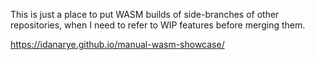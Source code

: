 This is just a place to put WASM builds of side-branches of other repositories, when I need to refer to WIP features before merging them.

https://idanarye.github.io/manual-wasm-showcase/
